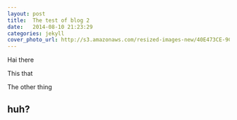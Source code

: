 ```yaml
---
layout: post
title:  The test of blog 2
date:   2014-08-10 21:23:29
categories: jekyll
cover_photo_url: http://s3.amazonaws.com/resized-images-new/40E473CE-9C84-4D7A-A1A5-31B2D8A2A35C
---
```


Hai there 

This that

The other thing


## huh?